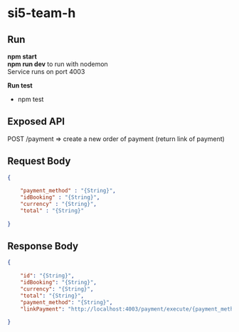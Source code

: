 # si5-team-h

## Run
**npm start**  
**npm run dev** to run with nodemon  
Service runs on port 4003 

**Run test**

- npm test

## Exposed API
POST /payment => create a new order of payment (return link of payment) <br/>

Request Body
----

```json
{
    
    "payment_method" : "{String}",
    "idBooking" : "{String}",
    "currency" : "{String}",
    "total" : "{String}"
        
}
```
Response Body
----
```json
{
    
    "id": "{String}",
    "idBooking": "{String}",
    "currency": "{String}",
    "total": "{String}",
    "payment_method": "{String}",
    "linkPayment": "http://localhost:4003/payment/execute/{payment_method}-{id}"
        
}
```

       
